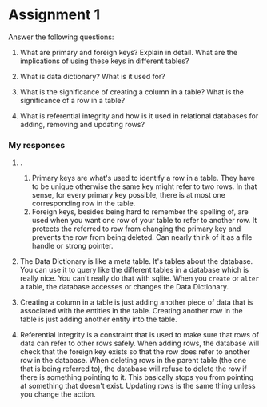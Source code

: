 # Assignment 1

Answer the following questions:

1. What are primary and foreign keys? Explain in detail. What are the implications
   of using these keys in different tables?

2. What is data dictionary? What is it used for?

3. What is the significance of creating a column in a table? What is the
   significance of a row in a table?

4. What is referential integrity and how is it used in relational databases for
   adding, removing and updating rows?

### My responses

1. .
   1. Primary keys are what's used to identify a row in a table.
      They have to be unique otherwise the same key might refer to two rows.
      In that sense, for every primary key possible, there is at most one
      corresponding row in the table.
   2. Foreign keys, besides being hard to remember the spelling of, are used when
      you want one row of your table to refer to another row.
      It protects the referred to row from changing the primary key and prevents
      the row from being deleted. Can nearly think of it as a file handle or strong pointer.

2. The Data Dictionary is like a meta table. It's tables about the database.
   You can use it to query like the different tables in a database which is really
   nice. You can't really do that with sqlite. When you `create` or `alter` a table,
   the database accesses or changes the Data Dictionary.

3. Creating a column in a table is just adding another piece of data that is
   associated with the entities in the table. Creating another row in the table
   is just adding another entity into the table.

4. Referential integrity is a constraint that is used to make sure that rows of
   data can refer to other rows safely. When adding rows, the database will check
   that the foreign key exists so that the row does refer to another row in the database.
   When deleting rows in the parent table (the one that is being referred to), the database
   will refuse to delete the row if there is something pointing to it. This basically
   stops you from pointing at something that doesn't exist. Updating rows is the same thing
   unless you change the action.
